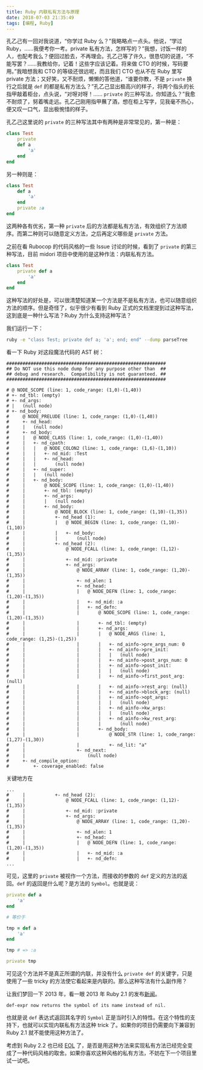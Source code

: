 ```yaml
---
title: Ruby 内联私有方法与原理
date: 2018-07-03 21:35:49
tags: [编程, Ruby]
---
```


孔乙己有一回对我说道，“你学过 Ruby 么？”我略略点一点头。他说，“学过 Ruby，……我便考你一考。private 私有方法，怎样写的？”我想，讨饭一样的人，也配考我么？便回过脸去，不再理会。孔乙己等了许久，很恳切的说道，“不能写罢？……我教给你，记着！这些字应该记着。将来做 CTO 的时候，写码要用。”我暗想我和 CTO 的等级还很远呢，而且我们 CTO 也从不在 Ruby 里写 private 方法；又好笑，又不耐烦，懒懒的答他道，“谁要你教，不是  `private`  换行之后就是  `def`  的都是私有方法么？”孔乙己显出极高兴的样子，将两个指头的长指甲敲着柜台，点头说，“对呀对呀！…… `private`  的三种写法，你知道么？”我愈不耐烦了，努着嘴走远。孔乙己刚用指甲蘸了酒，想在柜上写字，见我毫不热心，便又叹一口气，显出极惋惜的样子。

孔乙己这里说的 `private` 的三种写法其中有两种是非常常见的，第一种是：

```ruby
class Test
    private
    def a
        'a'
    end
end
```

另一种则是：

```ruby
class Test
    def a
        'a'
    end
 	private :a
end
```

这两种各有优劣，第一种  `private`  后的方法都是私有方法，有效组织了方法顺序。而第二种则可以随意定义方法，之后再定义哪些是  `private`  方法。

之前在看 Rubocop 的代码风格的一些 Issue 讨论的时候，看到了  `private`  的第三种写法，目前 midori 项目中使用的是这种作法：内联私有方法。

```ruby
class Test
    private def a
        'a'
    end
end
```

这种写法的好处是，可以很清楚知道某一个方法是不是私有方法，也可以随意组织方法的顺序。但是奇怪了，似乎很少有看到 Ruby 正式的文档里提到过这种写法，这到底是一种什么写法？Ruby 为什么支持这种写法？

我们运行一下：

```bash
ruby -e "class Test; private def a; 'a'; end; end" --dump parseTree
```

看一下 Ruby 对这段魔法代码的 AST 树：

```
###########################################################
## Do NOT use this node dump for any purpose other than  ##
## debug and research.  Compatibility is not guaranteed. ##
###########################################################

# @ NODE_SCOPE (line: 1, code_range: (1,0)-(1,40))
# +- nd_tbl: (empty)
# +- nd_args:
# |   (null node)
# +- nd_body:
#     @ NODE_PRELUDE (line: 1, code_range: (1,0)-(1,40))
#     +- nd_head:
#     |   (null node)
#     +- nd_body:
#     |   @ NODE_CLASS (line: 1, code_range: (1,0)-(1,40))
#     |   +- nd_cpath:
#     |   |   @ NODE_COLON2 (line: 1, code_range: (1,6)-(1,10))
#     |   |   +- nd_mid: :Test
#     |   |   +- nd_head:
#     |   |       (null node)
#     |   +- nd_super:
#     |   |   (null node)
#     |   +- nd_body:
#     |       @ NODE_SCOPE (line: 1, code_range: (1,0)-(1,40))
#     |       +- nd_tbl: (empty)
#     |       +- nd_args:
#     |       |   (null node)
#     |       +- nd_body:
#     |           @ NODE_BLOCK (line: 1, code_range: (1,10)-(1,35))
#     |           +- nd_head (1):
#     |           |   @ NODE_BEGIN (line: 1, code_range: (1,10)-(1,10))
#     |           |   +- nd_body:
#     |           |       (null node)
#     |           +- nd_head (2):
#     |               @ NODE_FCALL (line: 1, code_range: (1,12)-(1,35))
#     |               +- nd_mid: :private
#     |               +- nd_args:
#     |                   @ NODE_ARRAY (line: 1, code_range: (1,20)-(1,35))
#     |                   +- nd_alen: 1
#     |                   +- nd_head:
#     |                   |   @ NODE_DEFN (line: 1, code_range: (1,20)-(1,35))
#     |                   |   +- nd_mid: :a
#     |                   |   +- nd_defn:
#     |                   |       @ NODE_SCOPE (line: 1, code_range: (1,20)-(1,35))
#     |                   |       +- nd_tbl: (empty)
#     |                   |       +- nd_args:
#     |                   |       |   @ NODE_ARGS (line: 1, code_range: (1,25)-(1,25))
#     |                   |       |   +- nd_ainfo->pre_args_num: 0
#     |                   |       |   +- nd_ainfo->pre_init:
#     |                   |       |   |   (null node)
#     |                   |       |   +- nd_ainfo->post_args_num: 0
#     |                   |       |   +- nd_ainfo->post_init:
#     |                   |       |   |   (null node)
#     |                   |       |   +- nd_ainfo->first_post_arg: (null)
#     |                   |       |   +- nd_ainfo->rest_arg: (null)
#     |                   |       |   +- nd_ainfo->block_arg: (null)
#     |                   |       |   +- nd_ainfo->opt_args:
#     |                   |       |   |   (null node)
#     |                   |       |   +- nd_ainfo->kw_args:
#     |                   |       |   |   (null node)
#     |                   |       |   +- nd_ainfo->kw_rest_arg:
#     |                   |       |       (null node)
#     |                   |       +- nd_body:
#     |                   |           @ NODE_STR (line: 1, code_range: (1,27)-(1,30))
#     |                   |           +- nd_lit: "a"
#     |                   +- nd_next:
#     |                       (null node)
#     +- nd_compile_option:
#         +- coverage_enabled: false
```

关键地方在

```
...
#     |           +- nd_head (2):
#     |               @ NODE_FCALL (line: 1, code_range: (1,12)-(1,35))
#     |               +- nd_mid: :private
#     |               +- nd_args:
#     |                   @ NODE_ARRAY (line: 1, code_range: (1,20)-(1,35))
#     |                   +- nd_alen: 1
#     |                   +- nd_head:
#     |                   |   @ NODE_DEFN (line: 1, code_range: (1,20)-(1,35))
#     |                   |   +- nd_mid: :a
#     |                   |   +- nd_defn:
...
```

可见，这里的  `private`  被视作一个方法，而接收的参数的  `def`  定义的方法的返回。`def`  的返回是什么呢？是方法的  `Symbol`。也就是说：

```ruby
private def a
    'a'
end

# 等价于

tmp = def a
    'a'
end

tmp # => :a

private tmp
```

可见这个方法并不是真正所谓的内联，并没有什么  `private def`  的关键字，只是使用了一些 tricky 的方法使它看起来是内联的。那么这种写法有什么副作用？

让我们梦回一下 2013 年，看一眼 2013 年 Ruby 2.1 的发布[新闻](https://github.com/ruby/ruby/blob/v2_1_0/NEWS)。

```
def-expr now returns the symbol of its name instead of nil.
```

也就是说  `def`  表达式返回其名字的  `Symbol`  正是当时引入的特性。在这个特性的支持下，也就可以实现内联私有方法这种 trick 了。如果你的项目仍需要向下兼容到 Ruby 2.1 就不能使用这种方法了。

考虑到 Ruby 2.2 也已经 [EOL](https://www.ruby-lang.org/en/news/2018/06/20/support-of-ruby-2-2-has-ended/) 了，是否是用这种方法来实现私有方法已经完全变成了一种代码风格的取舍。如果你喜欢这种风格的私有方法，不妨在下一个项目里试一试吧。
